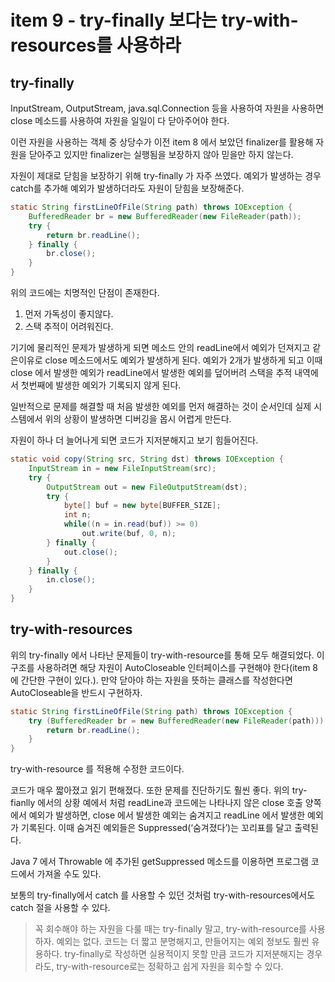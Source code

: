# item 9 - try-finally 보다는 try-with-resources를 사용하라

## try-finally

InputStream, OutputStream, java.sql.Connection 등을 사용하여 자원을 사용하면 close 메소드를 사용하여 자원을 일일이 다 닫아주어야 한다.

이런 자원을 사용하는 객체 중 상당수가 이전 item 8 에서 보았던 finalizer를 활용해 자원을 닫아주고 있지만 finalizer는 실행됨을 보장하지 않아 믿을만 하지 않는다.

자원이 제대로 닫힘을 보장하기 위해 try-finally 가 자주 쓰였다. 예외가 발생하는 경우 catch를 추가해 예외가 발생하더라도 자원이 닫힘을 보장해준다.

```java
static String firstLineOfFile(String path) throws IOException {
    BufferedReader br = new BufferedReader(new FileReader(path));
    try {
        return br.readLine();
    } finally {
        br.close();
    }
}
```

위의 코드에는 치명적인 단점이 존재한다.

1. 먼저 가독성이 좋지않다.
2. 스택 추적이 어려워진다.

기기에 물리적인 문제가 발생하게 되면 메소드 안의 readLine에서 예외가 던져지고 같은이유로 close 메소드에서도 예외가 발생하게 된다. 예외가 2개가 발생하게 되고 이때 close 에서 발생한 예외가 readLine에서 발생한 예외를 덮어버려 스택을 추적 내역에서 첫번째에 발생한 예외가 기록되지 않게 된다.

일반적으로 문제를 해결할 때 처음 발생한 예외를 먼저 해결하는 것이 순서인데 실제 시스템에서 위의 상황이 발생하면 디버깅을 몹시 어렵게 만든다.

자원이 하나 더 늘어나게 되면 코드가 지저분해지고 보기 힘들어진다.

```java
static void copy(String src, String dst) throws IOException {
    InputStream in = new FileInputStream(src);
    try {
        OutputStream out = new FileOutputStream(dst);
        try {
            byte[] buf = new byte[BUFFER_SIZE];
            int n;
            while((n = in.read(buf)) >= 0)
                out.write(buf, 0, n);
        } finally {
            out.close();
        }
    } finally {
        in.close();
    }
}
```

## try-with-resources

위의 try-finally 에서 나타난 문제들이 try-with-resource를 통해 모두 해결되었다. 이 구조를 사용하려면 해당 자원이 AutoCloseable 인터페이스를 구현해야 한다(item 8 에 간단한 구현이 있다.). 만약 닫아야 하는 자원을 뜻하는 클래스를 작성한다면 AutoCloseable을 반드시 구현하자.

```java
static String firstLineOfFile(String path) throws IOException {
    try (BufferedReader br = new BufferedReader(new FileReader(path))) {
        return br.readLine();
    }
}
```

try-with-resource 를 적용해 수정한 코드이다.

코드가 매우 짧아졌고 읽기 편해졌다. 또한 문제를 진단하기도 훨씬 좋다. 위의 try-fianlly 에서의 상황 예에서 처럼 readLine과 코드에는 나타나지 않은 close 호출 양쪽에서 예외가 발생하면, close 에서 발생한 예외는 숨겨지고 readLine 에서 발생한 예외가 기록된다. 이때 숨겨진 예외들은 Suppressed(‘숨겨졌다’)는 꼬리표를 달고 출력된다.

Java 7 에서 Throwable 에 추가된 getSuppressed 메소드를 이용하면 프로그램 코드에서 가져올 수도 있다.

보통의 try-finally에서 catch 를 사용할 수 있던 것처럼 try-with-resources에서도 catch 절을 사용할 수 있다.

> 꼭 회수해야 하는 자원을 다룰 때는 try-finally 말고, try-with-resource를 사용하자. 예외는 없다. 코드는 더 짧고 분명해지고, 만들어지는 예외 정보도 훨씬 유용하다. try-finally로 작성하면 실용적이지 못할 만큼 코드가 지저분해지는 경우라도, try-with-resource로는 정확하고 쉽게 자원을 회수할 수 있다.
>